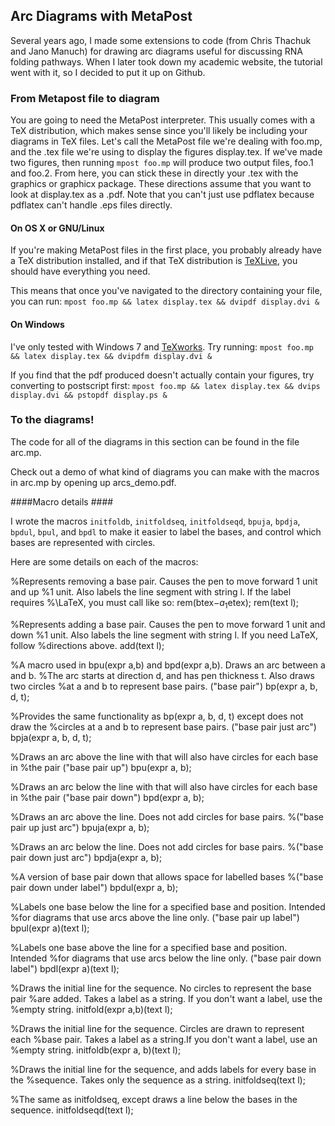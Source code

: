 ## Arc Diagrams with MetaPost ##
Several years ago, I made some extensions to code (from Chris Thachuk and Jano Manuch) 
for drawing arc diagrams useful for discussing RNA folding pathways. When I 
later took down my academic website, the tutorial went with it, so I 
decided to put it up on Github. 

### From Metapost file to diagram ###
You are going to need the MetaPost interpreter. This usually comes with a TeX distribution, 
which makes sense since you'll likely be including your diagrams in TeX files. 
Let's call the MetaPost file we're dealing with foo.mp, and the .tex file we're using 
to display the figures display.tex. If we've made two figures, then running 
` mpost foo.mp ` will produce two output files, foo.1 and foo.2. From here, 
you can stick these in directly your .tex with the graphics or graphicx package. 
These directions assume that you want to look at display.tex as a .pdf. 
Note that you can't just use pdflatex because pdflatex can't handle .eps files directly.

#### On OS X or GNU/Linux ####
If you're making MetaPost files in the first place, you probably already have a TeX 
distribution installed, and if that TeX distribution is [TeXLive](http://www.tug.org/texlive/), 
you should have everything you need.

This means that once you've navigated to the directory containing your file, you can run:
`mpost foo.mp && latex display.tex && dvipdf display.dvi & `

#### On Windows ####
I've only tested with Windows 7 and [TeXworks](https://www.tug.org/texworks/). Try running:
`mpost foo.mp && latex display.tex && dvipdfm display.dvi & `

If you find that the pdf produced doesn't actually contain your figures, try converting to postscript first:
`mpost foo.mp && latex display.tex && dvips display.dvi && pstopdf display.ps & `

### To the diagrams! ###

The code for all of the diagrams in this section can be found in the file arc.mp. 

Check out a demo of what kind of diagrams you can make with the macros in arc.mp by opening 
up arcs_demo.pdf. 

####Macro details ####


I wrote the macros `initfoldb`, `initfoldseq`, `initfoldseqd`, `bpuja`, `bpdja`, `bpdul`, `bpul`, 
and `bpdl` to make it easier to label the bases, and control which bases are represented with circles. 

Here are some details on each of the macros:


%Represents removing a base pair. Causes the pen to move forward 1 unit and up
%1 unit. Also labels the line segment with string l. If the label requires
%\LaTeX, you must call like so: rem(btex$-a_1$etex);
rem(text l);

%Represents adding a base pair. Causes the pen to move forward 1 unit and down
%1 unit. Also labels the line segment with string l. If you need LaTeX, follow
%directions above.
add(text l);

%A macro used in bpu(expr a,b) and bpd(expr a,b). Draws an arc between a and b.
%The arc starts at direction d, and has pen thickness t. Also draws two circles
%at a and b to represent base pairs. ("base pair")
bp(expr a, b, d, t);

%Provides the same functionality as bp(expr a, b, d, t) except does not draw the
%circles at a and b to represent base pairs. ("base pair just arc")
bpja(expr a, b, d, t);

%Draws an arc above the line with that will also have circles for each base in
%the pair ("base pair up")
bpu(expr a, b);

%Draws an arc below the line with that will also have circles for each base in
%the pair ("base pair down")
bpd(expr a, b);

%Draws an arc above the line. Does not add circles for base pairs.
%("base pair up just arc")
bpuja(expr a, b);

%Draws an arc below the line. Does not add circles for base pairs.
%("base pair down just arc")
bpdja(expr a, b);

%A version of base pair down that allows space for labelled bases
%("base pair down under label")
bpdul(expr a, b);

%Labels one base below the line for a specified base and position. Intended
%for diagrams that use arcs above the line only. ("base pair up label")
bpul(expr a)(text l);

%Labels one base above the line for a specified base and position. Intended
%for diagrams that use arcs below the line only. ("base pair down label")
bpdl(expr a)(text l);

%Draws the initial line for the sequence. No circles to represent the base pair
%are added. Takes a label as a string. If you don't want a label, use the
%empty string.
initfold(expr a,b)(text l);

%Draws the initial line for the sequence. Circles are drawn to represent each
%base pair. Takes a label as a string.If you don't want a label, use an
%empty string.
initfoldb(expr a, b)(text l);

%Draws the initial line for the sequence, and adds labels for every base in the
%sequence. Takes only the sequence as a string.
initfoldseq(text l);

%The same as initfoldseq, except draws a line below the bases in the sequence.
initfoldseqd(text l); 
